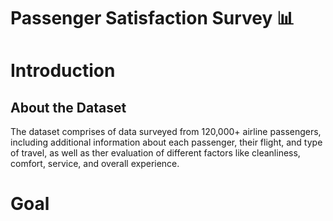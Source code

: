 # Passenger Satisfaction Survey 📊

# Introduction 

## About the Dataset

The dataset comprises of data surveyed from 120,000+ airline passengers, including additional information about each passenger, their flight, and type of travel, as well as ther evaluation of different factors like cleanliness, comfort, service, and overall experience.

# Goal

